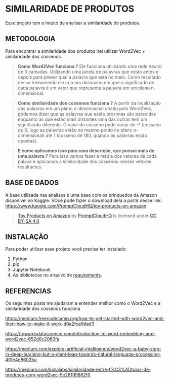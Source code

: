 # SIMILARIDADE DE PRODUTOS

Esse projeto tem o intuito de analisar a similaridade de produtos.

## METODOLOGIA
Para encontrar a similaridade dos produtos irei utilizar Word2Vec + similaridade dos cossenos.

>**Como Word2Vec funciona ?**
Ele funciona utilizando uma rede neural de 3 camadas. Utilizando uma janela de palavras que estão antes e depois para prever qual a palavra que está no meio. Como resultado desse treinamento ele cria um dicionario em que o significado de cada palavra é um vetor que representa a palavra em um plano n-dimensional.

>**Como similaridade dos cossenos funciona ?**
A partir da localização das palavras em um plano n-dimensional criado pelo Word2Vec, podemos dizer que as palavras que estão proximas são parecidas enquanto as que estão mais distantes uma das outras tem um significado diferente. O valor do cosseno pode variar de -1 (cosseno de 0, logo as palavras estão no mesmo ponto no plano n-dimensional) até 1 (cosseno de 180, quando as palavras estão opostas).

>**E como aplicamos isso para uma descrição, que possui mais de uma palavra ?**
Para isso vamos fazer a média dos vetores de cada palava e aplicamos a similaridade dos cossenos nesses vetores resultantes.


## BASE DE DADOS
A base utilizada nas analises é uma base com os brinquedos da Amazon disponivel no Kaggle. VOce pode fazer o download dela a partir desse link: https://www.kaggle.com/PromptCloudHQ/toy-products-on-amazon

> [Toy Products on Amazon](https://www.kaggle.com/PromptCloudHQ/toy-products-on-amazon) by [PromptCloudHQ](https://www.kaggle.com/PromptCloudHQ) is licensed under [CC BY-SA 4.0](https://creativecommons.org/licenses/by-sa/4.0/)

## INSTALAÇÃO
Para poder utilizar esse projeto você precisa ter instalado:
1. Python
2. pip
3. Jupyter Notebook
4. As bibliotecas no arquivo de [requirements](./requirements.txt).

## REFERENCIAS
Os seguintes posts me ajudaram a entender melhor como o Word2Vec e a similaridade dos cossenos funciona

https://medium.freecodecamp.org/how-to-get-started-with-word2vec-and-then-how-to-make-it-work-d0a2fca9dad3

https://towardsdatascience.com/introduction-to-word-embedding-and-word2vec-652d0c2060fa

https://medium.com/explore-artificial-intelligence/word2vec-a-baby-step-in-deep-learning-but-a-giant-leap-towards-natural-language-processing-40fe4e8602ba

https://medium.com/luizalabs/similaridade-entre-t%C3%ADtulos-de-produtos-com-word2vec-5e26199862f0
